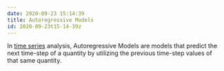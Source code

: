 ```yaml
---
date: 2020-09-23 15:14:39
title: Autoregressive Models
id: 2020-09-23t15-14-39z
---
```


In [time series](./2020-09-23t15-18-55z.md) analysis, Autoregressive Models are
models that predict the next time-step of a quantity by utilizing the previous
time-step values of that same quantity.
